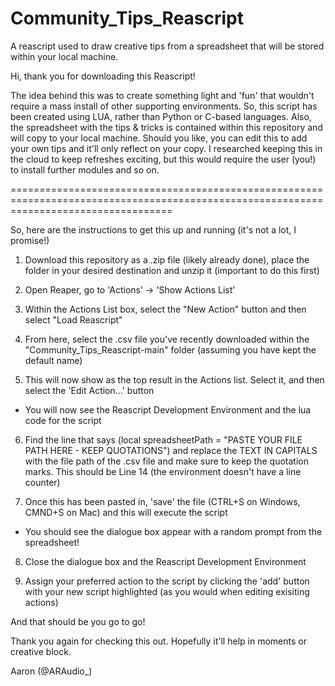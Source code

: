 # Community_Tips_Reascript
A reascript used to draw creative tips from a spreadsheet that will be stored within your local machine.


Hi, thank you for downloading this Reascript! 

The idea behind this was to create something light and 'fun' that wouldn't require a mass install of other supporting environments. So, this script has been created using LUA, rather than Python or C-based languages. Also, the spreadsheet with the tips & tricks is contained within this repository and will copy to your local machine. Should you like, you can edit this to add your own tips and it'll only reflect on your copy. I researched keeping this in the cloud to keep refreshes exciting, but this would require the user (you!) to install further modules and so on.


========================================================================================================================================

So, here are the instructions to get this up and running (it's not a lot, I promise!)



1. Download this repository as a .zip file (likely already done), place the folder in your desired destination and unzip it (important to do this first)

2. Open Reaper, go to 'Actions' -> 'Show Actions List'

3. Within the Actions List box, select the "New Action" button and then select "Load Reascript" 

4. From here, select the .csv file you've recently downloaded within the "Community_Tips_Reascript-main" folder (assuming you have kept the default name)

5. This will now show as the top result in the Actions list. Select it, and then select the 'Edit Action...' button
  - You will now see the Reascript Development Environment and the lua code for the script

6. Find the line that says (local spreadsheetPath = "PASTE YOUR FILE PATH HERE - KEEP QUOTATIONS") and replace the TEXT IN CAPITALS with the file path of the .csv file and make sure to keep the quotation marks. This should be Line 14 (the environment doesn't have a line counter)

7. Once this has been pasted in, 'save' the file (CTRL+S on Windows, CMND+S on Mac) and this will execute the script
  - You should see the dialogue box appear with a random prompt from the spreadsheet!

8. Close the dialogue box and the Reascript Development Environment

9. Assign your preferred action to the script by clicking the 'add' button with your new script highlighted (as you would when editing exisiting actions)


And that should be you go to go!


Thank you again for checking this out. Hopefully it'll help in moments or creative block.

Aaron (@ARAudio_)
